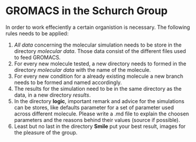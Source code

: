 # GROMACS in the Schurch Group
In order to work effeciently a certain organistion is necessary. The following rules needs to be applied:
1. _All data_ concerning the molecular simulation needs to be store in the directory _molecular data_. Those data consist of the different files used to feed GROMACS.
2. For every new molecule tested, a new directory needs to formed in the directory _molecular data_ with the name of the molecule.
3. For every new condition for a already existing molecule a new branch needs to be formed and named accordingly.
4. The results for the simulation need to be in the same directory as the data, in a new directory _results_.
5. In the directory __logic__, important remark and advice for the simulations can be stores, like defaults parameter for a set of parameter used across different molecule. Please write a .md file to explain the choosen parameters and the reasons behind their values (source if possible).
6. Least but no last in the directory __Smile__ put your best result, images for the pleasure of the group. 
